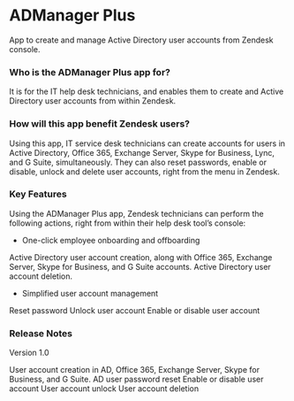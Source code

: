 # ADManager Plus

App to create and manage Active Directory user accounts from Zendesk console.

### Who is the ADManager Plus app for?

It is for the IT help desk technicians, and enables them to create and Active Directory user accounts from within Zendesk.

### How will this app benefit Zendesk users?

Using this app, IT service desk technicians can create accounts for users in Active Directory, Office 365, Exchange Server, Skype for Business, Lync, and G Suite, simultaneously. They can also reset passwords, enable or disable, unlock and delete user accounts, right from the menu in Zendesk.

### Key Features

Using the ADManager Plus app, Zendesk technicians can perform the following actions, right from within their help desk tool’s console:

- One-click employee onboarding and offboarding

Active Directory user account creation, along with Office 365, Exchange Server, Skype for Business, and G Suite accounts. Active Directory user account deletion.

- Simplified user account management

Reset password Unlock user account Enable or disable user account

### Release Notes

Version 1.0

User account creation in AD, Office 365, Exchange Server, Skype for Business, and G Suite.
AD user password reset
Enable or disable user account
User account unlock
User account deletion
